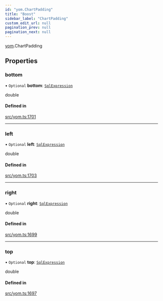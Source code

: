 ```yaml
---
id: "yom.ChartPadding"
title: "Boost"
sidebar_label: "ChartPadding"
custom_edit_url: null
pagination_prev: null
pagination_next: null
---
```


[yom](../namespaces/yom.md).ChartPadding

## Properties

### bottom

• `Optional` **bottom**: [`SqlExpression`](../namespaces/yom.md#sqlexpression)

double

#### Defined in

[src/yom.ts:1701](https://github.com/yolmio/boost/blob/b239488/src/yom.ts#L1701)

___

### left

• `Optional` **left**: [`SqlExpression`](../namespaces/yom.md#sqlexpression)

double

#### Defined in

[src/yom.ts:1703](https://github.com/yolmio/boost/blob/b239488/src/yom.ts#L1703)

___

### right

• `Optional` **right**: [`SqlExpression`](../namespaces/yom.md#sqlexpression)

double

#### Defined in

[src/yom.ts:1699](https://github.com/yolmio/boost/blob/b239488/src/yom.ts#L1699)

___

### top

• `Optional` **top**: [`SqlExpression`](../namespaces/yom.md#sqlexpression)

double

#### Defined in

[src/yom.ts:1697](https://github.com/yolmio/boost/blob/b239488/src/yom.ts#L1697)
